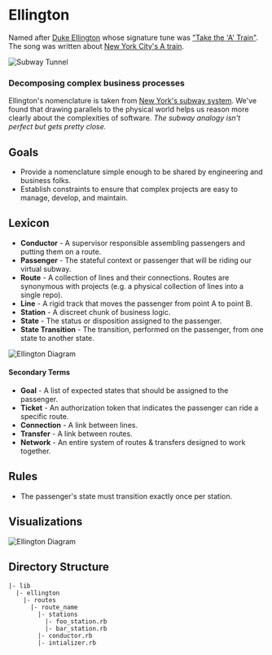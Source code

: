 # Ellington 
Named after [Duke Ellington](http://www.dukeellington.com/) whose signature tune was ["Take the 'A' Train"](http://en.wikipedia.org/wiki/Take_the_%22A%22_Train).
The song was written about [New York City's A train](http://en.wikipedia.org/wiki/A_%28New_York_City_Subway_service%29).

![Subway Tunnel](https://raw.github.com/hopsoft/ellington/master/doc/tunnel.jpg)

### Decomposing complex business processes

Ellington's nomenclature is taken from [New York's subway system](http://en.wikipedia.org/wiki/New_York_City_Subway).
We've found that drawing parallels to the physical world helps us reason 
more clearly about the complexities of software.
*The subway analogy isn't perfect but gets pretty close.*

## Goals

- Provide a nomenclature simple enough to be shared by engineering and business folks.
- Establish constraints to ensure that complex projects are easy to manage, develop, and maintain.

## Lexicon

- **Conductor** - A supervisor responsible assembling passengers and putting them on a route.
- **Passenger** - The stateful context or passenger that will be riding our virtual subway.
- **Route** - A collection of lines and their connections.
              Routes are synonymous with projects
              (e.g. a physical collection of lines into a single repo).
- **Line** - A rigid track that moves the passenger from point A to point B.
- **Station** - A discreet chunk of business logic.
- **State** - The status or disposition assigned to the passenger.
- **State Transition** - The transition, performed on the passenger, from one state to another state.

![Ellington Diagram](https://raw.github.com/hopsoft/ellington/master/doc/primary-terms.png)

#### Secondary Terms

- **Goal** - A list of expected states that should be assigned to the passenger.
- **Ticket** - An authorization token that indicates the passenger can ride a specific route.
- **Connection** - A link between lines.
- **Transfer** - A link between routes.
- **Network** - An entire system of routes & transfers designed to work together.

## Rules

- The passenger's state must transition exactly once per station.

## Visualizations

![Ellington Diagram](https://raw.github.com/hopsoft/ellington/master/doc/diagram.png)

## Directory Structure

```
|- lib
  |- ellington
    |- routes
      |- route_name
        |- stations
          |- foo_station.rb
          |- bar_station.rb
        |- conductor.rb
        |- intializer.rb
```

